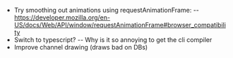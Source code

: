 - Try smoothing out animations using requestAnimationFrame:
-- https://developer.mozilla.org/en-US/docs/Web/API/window/requestAnimationFrame#browser_compatibility
- Switch to typescript?
-- Why is it so annoying to get the cli compiler
- Improve channel drawing (draws bad on DBs)